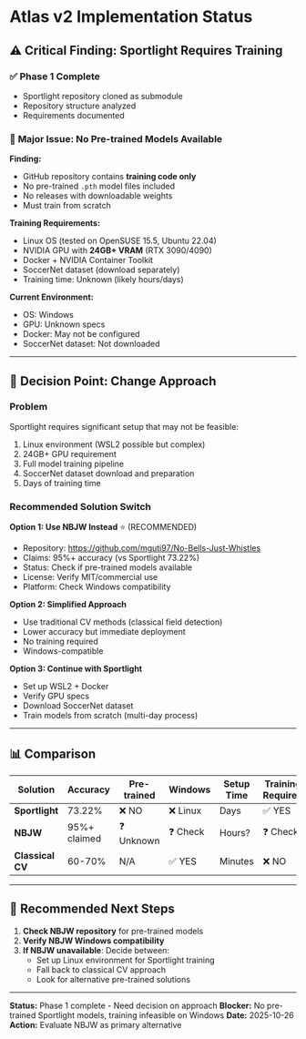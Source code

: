 # Atlas v2 Implementation Status

## ⚠️ Critical Finding: Sportlight Requires Training

### ✅ Phase 1 Complete
- Sportlight repository cloned as submodule
- Repository structure analyzed
- Requirements documented

### 🚨 **Major Issue: No Pre-trained Models Available**

**Finding:**
- GitHub repository contains **training code only**
- No pre-trained `.pth` model files included
- No releases with downloadable weights
- Must train from scratch

**Training Requirements:**
- Linux OS (tested on OpenSUSE 15.5, Ubuntu 22.04)
- NVIDIA GPU with **24GB+ VRAM** (RTX 3090/4090)
- Docker + NVIDIA Container Toolkit
- SoccerNet dataset (download separately)
- Training time: Unknown (likely hours/days)

**Current Environment:**
- OS: Windows
- GPU: Unknown specs
- Docker: May not be configured
- SoccerNet dataset: Not downloaded

---

## 🔄 **Decision Point: Change Approach**

### Problem
Sportlight requires significant setup that may not be feasible:
1. Linux environment (WSL2 possible but complex)
2. 24GB+ GPU requirement
3. Full model training pipeline
4. SoccerNet dataset download and preparation
5. Days of training time

### Recommended Solution Switch

**Option 1: Use NBJW Instead** ⭐ (RECOMMENDED)
- Repository: https://github.com/mguti97/No-Bells-Just-Whistles
- Claims: 95%+ accuracy (vs Sportlight 73.22%)
- Status: Check if pre-trained models available
- License: Verify MIT/commercial use
- Platform: Check Windows compatibility

**Option 2: Simplified Approach**
- Use traditional CV methods (classical field detection)
- Lower accuracy but immediate deployment
- No training required
- Windows-compatible

**Option 3: Continue with Sportlight**
- Set up WSL2 + Docker
- Verify GPU specs
- Download SoccerNet dataset
- Train models from scratch (multi-day process)

---

## 📊 Comparison

| Solution | Accuracy | Pre-trained | Windows | Setup Time | Training Required |
|----------|----------|-------------|---------|------------|-------------------|
| **Sportlight** | 73.22% | ❌ NO | ❌ Linux | Days | ✅ YES |
| **NBJW** | 95%+ claimed | ❓ Unknown | ❓ Check | Hours? | ❓ Check |
| **Classical CV** | 60-70% | N/A | ✅ YES | Minutes | ❌ NO |

---

## 🎯 Recommended Next Steps

1. **Check NBJW repository** for pre-trained models
2. **Verify NBJW Windows compatibility**
3. **If NBJW unavailable**: Decide between:
   - Set up Linux environment for Sportlight training
   - Fall back to classical CV approach
   - Look for alternative pre-trained solutions

---

**Status:** Phase 1 complete - Need decision on approach
**Blocker:** No pre-trained Sportlight models, training infeasible on Windows
**Date:** 2025-10-26
**Action:** Evaluate NBJW as primary alternative
